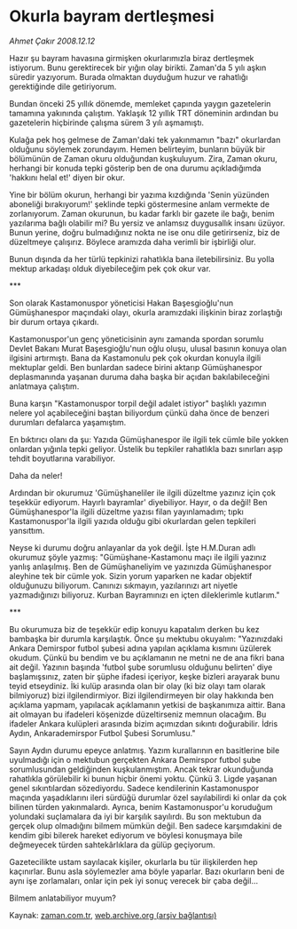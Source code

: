 # Okurla bayram dertleşmesi

*Ahmet Çakır 2008.12.12*

<tr><td class="metin" colspan="2" style="padding-top: 20px; padding-left: 5px; padding-right: 10px;">Hazır şu bayram havasına girmişken okurlarımızla biraz dertleşmek istiyorum. Bunu gerektirecek bir yığın olay birikti. Zaman'da 5 yılı aşkın süredir yazıyorum. Burada olmaktan duyduğum huzur ve rahatlığı gerektiğinde dile getiriyorum.</td></tr><tr><td class="metin" colspan="2" style="padding-top: 20px; padding-left: 5px; padding-right: 10px;"><p> Bundan önceki 25 yıllık dönemde, memleket çapında yaygın gazetelerin tamamına yakınında çalıştım. Yaklaşık 12 yıllık TRT döneminin ardından bu gazetelerin hiçbirinde çalışma sürem 3 yılı aşmamıştı. 
<p>Kulağa pek hoş gelmese de Zaman'daki tek yakınmamın "bazı" okurlardan olduğunu söylemek zorundayım. Hemen belirteyim, bunların büyük bir bölümünün de Zaman okuru olduğundan kuşkuluyum. Zira, Zaman okuru, herhangi bir konuda tepki gösterip ben de ona durumu açıkladığımda 'hakkını helal et!' diyen bir okur.
<p>Yine bir bölüm okurun, herhangi bir yazıma kızdığında 'Senin yüzünden aboneliği bırakıyorum!' şeklinde tepki göstermesine anlam vermekte de zorlanıyorum. Zaman okurunun, bu kadar farklı bir gazete ile bağı, benim yazılarıma bağlı olabilir mi? Bu yersiz ve anlamsız duygusallık insanı üzüyor. Bunun yerine, doğru bulmadığınız nokta ne ise onu dile getirirseniz, biz de düzeltmeye çalışırız. Böylece aramızda daha verimli bir işbirliği olur.
<p>Bunun dışında da her türlü tepkinizi rahatlıkla bana iletebilirsiniz. Bu yolla mektup arkadaşı olduk diyebileceğim pek çok okur var. 
<p>***
<p>Son olarak Kastamonuspor yöneticisi Hakan Başesgioğlu'nun Gümüşhanespor maçındaki olayı, okurla aramızdaki ilişkinin biraz zorlaştığı bir durum ortaya çıkardı.
<p>Kastamonuspor'un genç yöneticisinin aynı zamanda spordan sorumlu Devlet Bakanı Murat Başesgioğlu'nun oğlu oluşu, ulusal basının konuya olan ilgisini artırmıştı. Bana da Kastamonulu pek çok okurdan konuyla ilgili mektuplar geldi. Ben bunlardan sadece birini aktarıp Gümüşhanespor deplasmanında yaşanan duruma daha başka bir açıdan bakılabileceğini anlatmaya çalıştım. 
<p>Buna karşın "Kastamonuspor torpil değil adalet istiyor" başlıklı yazımın nelere yol açabileceğini baştan biliyordum çünkü daha önce de benzeri durumları defalarca yaşamıştım.
<p>En bıktırıcı olanı da şu: Yazıda Gümüşhanespor ile ilgili tek cümle bile yokken onlardan yığınla tepki geliyor. Üstelik bu tepkiler rahatlıkla bazı sınırları aşıp tehdit boyutlarına varabiliyor.
<p>Daha da neler!
<p>Ardından bir okurumuz 'Gümüşhaneliler ile ilgili düzeltme yazınız için çok teşekkür ediyorum. Hayırlı bayramlar' diyebiliyor. Hayır, o da değil! Ben Gümüşhanespor'la ilgili düzeltme yazısı filan yayınlamadım; tıpkı Kastamonuspor'la ilgili yazıda olduğu gibi okurlardan gelen tepkileri yansıttım.
<p>Neyse ki durumu doğru anlayanlar da yok değil. İşte H.M.Duran adlı okurumuz şöyle yazmış: "Gümüşhane-Kastamonu maçı ile ilgili yazınız yanlış anlaşılmış. Ben de Gümüşhaneliyim ve yazınızda Gümüşhanespor aleyhine tek bir cümle yok. Sizin yorum yaparken ne kadar objektif olduğunuzu biliyorum. Canınızı sıkmayın, yazılarınızı art niyetle yazmadığınızı biliyoruz. Kurban Bayramınızı en içten dileklerimle kutlarım."
<p>***
<p>Bu okurumuza biz de teşekkür edip konuyu kapatalım derken bu kez bambaşka bir durumla karşılaştık. Önce şu mektubu okuyalım: "Yazınızdaki Ankara Demirspor futbol şubesi adına yapılan açıklama kısmını üzülerek okudum. Çünkü bu bendim ve bu açıklamanın ne metni ne de ana fikri bana ait değil. Yazının başında 'futbol şube sorumlusu olduğunu belirten' diye başlamışsınız, zaten bir şüphe ifadesi içeriyor, keşke bizleri arayarak bunu teyid etseydiniz. İki kulüp arasında olan bir olay (ki biz olayı tam olarak bilmiyoruz) bizi ilgilendirmiyor. Bizi ilgilendirmeyen bir olay hakkında ben açıklama yapmam, yapılacak açıklamanın yetkisi de başkanımıza aittir. Bana ait olmayan bu ifadeleri köşenizde düzeltirseniz memnun olacağım. Bu ifadeler Ankara kulüpleri arasında bizim açımızdan sıkıntı doğurabilir. İdris Aydın, Ankarademirspor Futbol Şubesi Sorumlusu."
<p>Sayın Aydın durumu epeyce anlatmış. Yazım kurallarının en basitlerine bile uyulmadığı için o mektubun gerçekten Ankara Demirspor futbol şube sorumlusundan geldiğinden kuşkulanmıştım. Ancak tekrar okunduğunda rahatlıkla görülebilir ki bunun hiçbir önemi yoktu. Çünkü 3. Ligde yaşanan genel sıkıntılardan sözediyordu. Sadece kendilerinin Kastamonuspor maçında yaşadıklarını ileri sürdüğü durumlar özel sayılabilirdi ki onlar da çok bilinen türden yakınmalardı. Ayrıca, benim Kastamonuspor'u koruduğum yolundaki suçlamalara da iyi bir karşılık sayılırdı. Bu son mektubun da gerçek olup olmadığını bilmem mümkün değil. Ben sadece karşımdakini de kendim gibi bilerek hareket ediyorum ve böylesi konuşmaya bile değmeyecek türden sahtekârlıklara da gülüp geçiyorum.
<p>Gazetecilikte ustam sayılacak kişiler, okurlarla bu tür ilişkilerden hep kaçınırlar. Bunu asla söylemezler ama böyle yaparlar. Bazı okurların beni de aynı işe zorlamaları, onlar için pek iyi sonuç verecek bir çaba değil...
<p>Bilmem anlatabiliyor muyum?<br/></p></p></p></p></p></p></p></p></p></p></p></p></p></p></p></p></p></td></tr>

Kaynak: [zaman.com.tr](http://zaman.com.tr/yazar.do?yazino=769544), [web.archive.org (arşiv bağlantısı)](http://web.archive.org/web/20081225221322/http://www.zaman.com.tr:80/yazar.do?yazino=769544)
